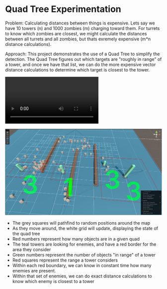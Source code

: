 # Quad Tree Experimentation

Problem: Calculating distances between things is expensive. Lets say we have 10 towers (n) and 1000 zombies (m) charging toward them. For turrets to know which zombies are closest, we might calculate the distances between all turrets and all zombies, but thats exremely expensive (m*n distance calculations).

Approach: This project demonstrates the use of a Quad Tree to simplify the detection. The Quad Tree figures out which targets are "roughly in range" of a tower, and once we have that list, we can do the more expensive vector distance calculations to determine which target is closest to the tower.

<video src="20231120-0040-53.2402874.mp4" controls title="Title"></video>

![Quad Tree](image-1.png)

- The grey squares will pathfind to random positions around the map
- As they move around, the white grid will update, displaying the state of the quad tree
- Red numbers represent how many objects are in a given quad
- The teal towers are looking for enemies, and have a red border for the area they consider
- Green numbers represent the number of objects "in range" of a tower
- Red squares represent the range a tower considers
- Within each red boundary, we can know in constant time how many enemies are present. 
- Within that set of enemies, we can do exact distance calculations to know which enemy is closest to a tower